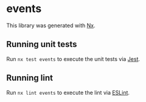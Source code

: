 # events

This library was generated with [Nx](https://nx.dev).

## Running unit tests

Run `nx test events` to execute the unit tests via [Jest](https://jestjs.io).

## Running lint

Run `nx lint events` to execute the lint via [ESLint](https://eslint.org/).
